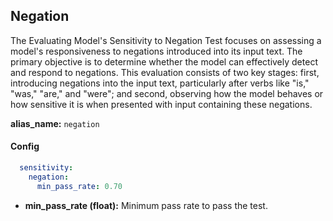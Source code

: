 
<div class="h3-box" markdown="1">


## Negation

The Evaluating Model's Sensitivity to Negation Test focuses on assessing a model's responsiveness to negations introduced into its input text. The primary objective is to determine whether the model can effectively detect and respond to negations. This evaluation consists of two key stages: first, introducing negations into the input text, particularly after verbs like "is," "was," "are," and "were"; and second, observing how the model behaves or how sensitive it is when presented with input containing these negations.

**alias_name:** `negation`

</div><div class="h3-box" markdown="1">

#### Config
```yaml
  sensitivity:
    negation:
      min_pass_rate: 0.70
```
- **min_pass_rate (float):** Minimum pass rate to pass the test.

</div><div class="h3-box" markdown="1">


</div>